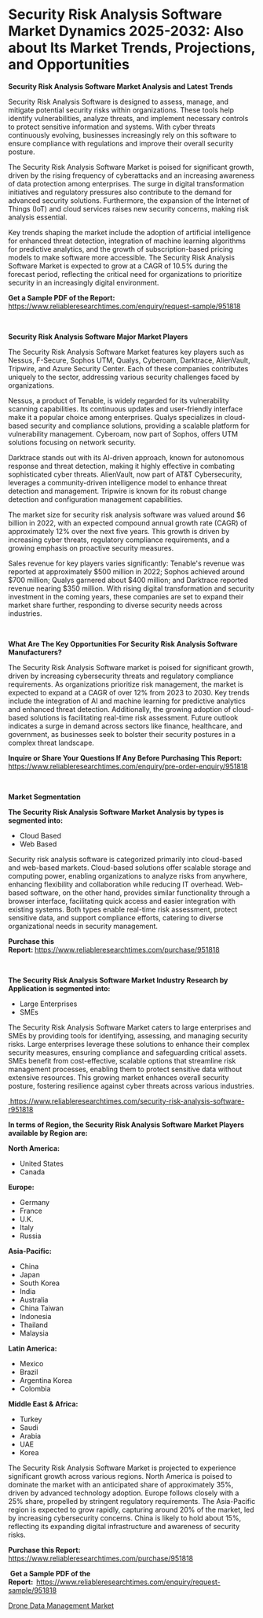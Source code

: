 <p><h1>Security Risk Analysis Software Market Dynamics 2025-2032: Also about Its Market Trends, Projections, and Opportunities</h1></p><p><strong>Security Risk Analysis Software Market Analysis and Latest Trends</strong></p>
<p><p>Security Risk Analysis Software is designed to assess, manage, and mitigate potential security risks within organizations. These tools help identify vulnerabilities, analyze threats, and implement necessary controls to protect sensitive information and systems. With cyber threats continuously evolving, businesses increasingly rely on this software to ensure compliance with regulations and improve their overall security posture.</p><p>The Security Risk Analysis Software Market is poised for significant growth, driven by the rising frequency of cyberattacks and an increasing awareness of data protection among enterprises. The surge in digital transformation initiatives and regulatory pressures also contribute to the demand for advanced security solutions. Furthermore, the expansion of the Internet of Things (IoT) and cloud services raises new security concerns, making risk analysis essential.</p><p>Key trends shaping the market include the adoption of artificial intelligence for enhanced threat detection, integration of machine learning algorithms for predictive analytics, and the growth of subscription-based pricing models to make software more accessible. The Security Risk Analysis Software Market is expected to grow at a CAGR of 10.5% during the forecast period, reflecting the critical need for organizations to prioritize security in an increasingly digital environment.</p></p>
<p><strong>Get a Sample PDF of the Report:&nbsp;</strong> <a href="https://www.reliableresearchtimes.com/enquiry/request-sample/951818?utm_campaign=3191&utm_medium=2&utm_source=Github&utm_content=ia&utm_term=06032025&utm_id=security-risk-analysis-software">https://www.reliableresearchtimes.com/enquiry/request-sample/951818</a></p>
<p>&nbsp;</p>
<p><strong>Security Risk Analysis Software Major Market Players</strong></p>
<p><p>The Security Risk Analysis Software Market features key players such as Nessus, F-Secure, Sophos UTM, Qualys, Cyberoam, Darktrace, AlienVault, Tripwire, and Azure Security Center. Each of these companies contributes uniquely to the sector, addressing various security challenges faced by organizations.</p><p>Nessus, a product of Tenable, is widely regarded for its vulnerability scanning capabilities. Its continuous updates and user-friendly interface make it a popular choice among enterprises. Qualys specializes in cloud-based security and compliance solutions, providing a scalable platform for vulnerability management. Cyberoam, now part of Sophos, offers UTM solutions focusing on network security.</p><p>Darktrace stands out with its AI-driven approach, known for autonomous response and threat detection, making it highly effective in combating sophisticated cyber threats. AlienVault, now part of AT&T Cybersecurity, leverages a community-driven intelligence model to enhance threat detection and management. Tripwire is known for its robust change detection and configuration management capabilities.</p><p>The market size for security risk analysis software was valued around $6 billion in 2022, with an expected compound annual growth rate (CAGR) of approximately 12% over the next five years. This growth is driven by increasing cyber threats, regulatory compliance requirements, and a growing emphasis on proactive security measures.</p><p>Sales revenue for key players varies significantly: Tenable's revenue was reported at approximately $500 million in 2022; Sophos achieved around $700 million; Qualys garnered about $400 million; and Darktrace reported revenue nearing $350 million. With rising digital transformation and security investment in the coming years, these companies are set to expand their market share further, responding to diverse security needs across industries.</p></p>
<p>&nbsp;</p>
<p><strong>What Are The Key Opportunities For Security Risk Analysis Software Manufacturers?</strong></p>
<p><p>The Security Risk Analysis Software market is poised for significant growth, driven by increasing cybersecurity threats and regulatory compliance requirements. As organizations prioritize risk management, the market is expected to expand at a CAGR of over 12% from 2023 to 2030. Key trends include the integration of AI and machine learning for predictive analytics and enhanced threat detection. Additionally, the growing adoption of cloud-based solutions is facilitating real-time risk assessment. Future outlook indicates a surge in demand across sectors like finance, healthcare, and government, as businesses seek to bolster their security postures in a complex threat landscape.</p></p>
<p><strong>Inquire or Share Your Questions If Any Before Purchasing This Report:</strong> <a href="https://www.reliableresearchtimes.com/enquiry/pre-order-enquiry/951818?utm_campaign=3191&utm_medium=2&utm_source=Github&utm_content=ia&utm_term=06032025&utm_id=security-risk-analysis-software">https://www.reliableresearchtimes.com/enquiry/pre-order-enquiry/951818</a></p>
<p>&nbsp;</p>
<p><strong>Market Segmentation</strong></p>
<p><strong>The Security Risk Analysis Software Market Analysis by types is segmented into:</strong></p>
<p><ul><li>Cloud Based</li><li>Web Based</li></ul></p>
<p><p>Security risk analysis software is categorized primarily into cloud-based and web-based markets. Cloud-based solutions offer scalable storage and computing power, enabling organizations to analyze risks from anywhere, enhancing flexibility and collaboration while reducing IT overhead. Web-based software, on the other hand, provides similar functionality through a browser interface, facilitating quick access and easier integration with existing systems. Both types enable real-time risk assessment, protect sensitive data, and support compliance efforts, catering to diverse organizational needs in security management.</p></p>
<p><strong>Purchase this Report:&nbsp;</strong><a href="https://www.reliableresearchtimes.com/purchase/951818?utm_campaign=3191&utm_medium=2&utm_source=Github&utm_content=ia&utm_term=06032025&utm_id=security-risk-analysis-software">https://www.reliableresearchtimes.com/purchase/951818</a></p>
<p>&nbsp;</p>
<p><strong>The Security Risk Analysis Software Market Industry Research by Application is segmented into:</strong></p>
<p><ul><li>Large Enterprises</li><li>SMEs</li></ul></p>
<p><p>The Security Risk Analysis Software Market caters to large enterprises and SMEs by providing tools for identifying, assessing, and managing security risks. Large enterprises leverage these solutions to enhance their complex security measures, ensuring compliance and safeguarding critical assets. SMEs benefit from cost-effective, scalable options that streamline risk management processes, enabling them to protect sensitive data without extensive resources. This growing market enhances overall security posture, fostering resilience against cyber threats across various industries.</p></p>
<p><a href="https://www.reliableresearchtimes.com/security-risk-analysis-software-r951818?utm_campaign=3191&utm_medium=2&utm_source=Github&utm_content=ia&utm_term=06032025&utm_id=security-risk-analysis-software">&nbsp;https://www.reliableresearchtimes.com/security-risk-analysis-software-r951818</a></p>
<p><strong>In terms of Region, the Security Risk Analysis Software Market Players available by Region are:</strong></p>
<p>
    <p> <strong> North America: </strong>
        <ul>
            <li>United States</li>
            <li>Canada</li>
        </ul>
        </p> 
    <p> <strong> Europe: </strong>
        <ul>
            <li>Germany</li>
            <li>France</li>
            <li>U.K.</li>
            <li>Italy</li>
            <li>Russia</li>
        </ul>
        </p> 
    <p> <strong> Asia-Pacific: </strong>
        <ul>
            <li>China</li>
            <li>Japan</li>
            <li>South Korea</li>
            <li>India</li>
            <li>Australia</li>
            <li>China Taiwan</li>
            <li>Indonesia</li>
            <li>Thailand</li>
            <li>Malaysia</li>
        </ul>
        </p> 
    <p> <strong> Latin America: </strong>
        <ul>
            <li>Mexico</li>
            <li>Brazil</li>
            <li>Argentina Korea</li>
            <li>Colombia</li>
        </ul>
        </p> 
    <p> <strong> Middle East & Africa: </strong>
        <ul>
            <li>Turkey</li>
            <li>Saudi</li>
            <li>Arabia</li>
            <li>UAE</li>
            <li>Korea</li>
        </ul>
    </p>
    </p>
<p><p>The Security Risk Analysis Software Market is projected to experience significant growth across various regions. North America is poised to dominate the market with an anticipated share of approximately 35%, driven by advanced technology adoption. Europe follows closely with a 25% share, propelled by stringent regulatory requirements. The Asia-Pacific region is expected to grow rapidly, capturing around 20% of the market, led by increasing cybersecurity concerns. China is likely to hold about 15%, reflecting its expanding digital infrastructure and awareness of security risks.</p></p>
<p><strong>Purchase this Report: </strong><a href="https://www.reliableresearchtimes.com/purchase/951818?utm_campaign=3191&utm_medium=2&utm_source=Github&utm_content=ia&utm_term=06032025&utm_id=security-risk-analysis-software">https://www.reliableresearchtimes.com/purchase/951818</a></p>
<p>&nbsp;<strong>Get a Sample PDF of the Report:&nbsp;&nbsp;</strong><a href="https://www.reliableresearchtimes.com/enquiry/request-sample/951818?utm_campaign=3191&utm_medium=2&utm_source=Github&utm_content=ia&utm_term=06032025&utm_id=security-risk-analysis-software">https://www.reliableresearchtimes.com/enquiry/request-sample/951818</a></p>
<p><strong></strong></p>
<p><p><a href="https://github.com/supicweg/Market-Research-Report-List-1/blob/main/drone-data-management-market.md?utm_campaign=3191&utm_medium=2&utm_source=Github&utm_content=ia&utm_term=06032025&utm_id=security-risk-analysis-software">Drone Data Management Market</a></p></p>